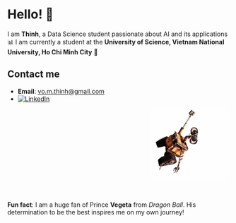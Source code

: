 # Hello! 👋

I am **Thinh**, a Data Science student passionate about AI and its applications 📊
I am currently a student at the **University of Science, Vietnam National University, Ho Chi Minh City** **🔬**

## Contact me

- **Email**: [vo.m.thinh@gmail.com](mailto:vo.m.thinh@gmail.com)  
- [![LinkedIn](https://img.shields.io/badge/LinkedIn-ThinhVoMinh-blue?style=flat&logo=linkedin)](https://www.linkedin.com/in/vmthinh)

<p align="right">
<img src="assets/wall-e-hanging-around.gif" alt="Wall-E hanging around" width="180">
</p>

<br>

**Fun fact**: I am a huge fan of Prince **Vegeta** from *Dragon Ball*. His determination to be the best inspires me on my own journey!